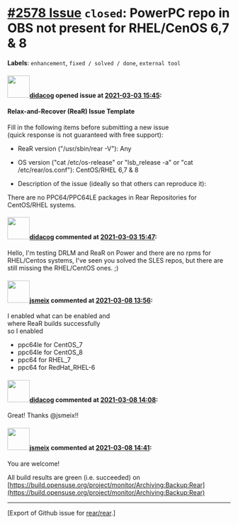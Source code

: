 [\#2578 Issue](https://github.com/rear/rear/issues/2578) `closed`: PowerPC repo in OBS not present for RHEL/CenOS 6,7 & 8
=========================================================================================================================

**Labels**: `enhancement`, `fixed / solved / done`, `external tool`

#### <img src="https://avatars.githubusercontent.com/u/5380209?u=163f1571e6b9c9c7df94e2c6ca152b0a7406b52d&v=4" width="50">[didacog](https://github.com/didacog) opened issue at [2021-03-03 15:45](https://github.com/rear/rear/issues/2578):

#### Relax-and-Recover (ReaR) Issue Template

Fill in the following items before submitting a new issue  
(quick response is not guaranteed with free support):

-   ReaR version ("/usr/sbin/rear -V"): Any

-   OS version ("cat /etc/os-release" or "lsb\_release -a" or "cat
    /etc/rear/os.conf"): CentOS/RHEL 6,7 & 8

-   Description of the issue (ideally so that others can reproduce it):

There are no PPC64/PPC64LE packages in Rear Repositories for CentOS/RHEL
systems.

#### <img src="https://avatars.githubusercontent.com/u/5380209?u=163f1571e6b9c9c7df94e2c6ca152b0a7406b52d&v=4" width="50">[didacog](https://github.com/didacog) commented at [2021-03-03 15:47](https://github.com/rear/rear/issues/2578#issuecomment-789812507):

Hello, I'm testing DRLM and ReaR on Power and there are no rpms for
RHEL/Centos systems, I've seen you solved the SLES repos, but there are
still missing the RHEL/CentOS ones. ;)

#### <img src="https://avatars.githubusercontent.com/u/1788608?u=925fc54e2ce01551392622446ece427f51e2f0ce&v=4" width="50">[jsmeix](https://github.com/jsmeix) commented at [2021-03-08 13:56](https://github.com/rear/rear/issues/2578#issuecomment-792772458):

I enabled what can be enabled and  
where ReaR builds successfully  
so I enabled

-   ppc64le for CentOS\_7
-   ppc64le for CentOS\_8
-   ppc64 for RHEL\_7
-   ppc64 for RedHat\_RHEL-6

#### <img src="https://avatars.githubusercontent.com/u/5380209?u=163f1571e6b9c9c7df94e2c6ca152b0a7406b52d&v=4" width="50">[didacog](https://github.com/didacog) commented at [2021-03-08 14:08](https://github.com/rear/rear/issues/2578#issuecomment-792779132):

Great! Thanks @jsmeix!!

#### <img src="https://avatars.githubusercontent.com/u/1788608?u=925fc54e2ce01551392622446ece427f51e2f0ce&v=4" width="50">[jsmeix](https://github.com/jsmeix) commented at [2021-03-08 14:41](https://github.com/rear/rear/issues/2578#issuecomment-792800335):

You are welcome!

All build results are green (i.e. succeeded) on  
[https://build.opensuse.org/project/monitor/Archiving:Backup:Rear](https://build.opensuse.org/project/monitor/Archiving:Backup:Rear)

------------------------------------------------------------------------

\[Export of Github issue for
[rear/rear](https://github.com/rear/rear).\]
